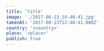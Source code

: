 ```yaml
---
title: 'title'
image: './2017-08-23_14-40-41.jpg'
takenAt: '2017-08-23T12:40:41.000Z'
country: '<country>'
place: '<place>'
publish: true
---
```

